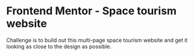 # Frontend Mentor - Space tourism website

Challenge is to build out this multi-page space tourism website and get it looking as close to the design as possible.
